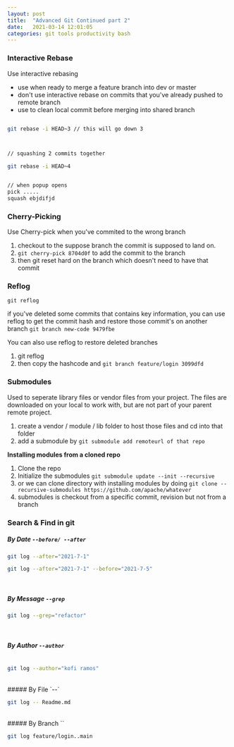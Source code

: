 ```yaml
---
layout: post
title:  "Advanced Git Continued part 2"
date:   2021-03-14 12:01:05
categories: git tools productivity bash  
---
```




### Interactive Rebase
 Use interactive rebasing
- use when ready to merge a feature branch into dev or master
- don't use interactive rebase on commits that you've already pushed to remote branch
- use to clean local commit before merging into shared branch

```bash

git rebase -i HEAD~3 // this will go down 3



// squashing 2 commits together

git rebase -i HEAD~4


// when popup opens
pick ..... 
squash ebjdifjd 

```


### Cherry-Picking
Use Cherry-pick when you've commited to the wrong branch

1. checkout to the suppose branch the commit is supposed to land on.
2. `git cherry-pick 8704d0f` to add the commit to the branch
3. then git reset hard on the branch which doesn't need to have that commit



### Reflog

`git reflog`

if you've deleted some commits that contains key information, you can use reflog to get the commit hash and restore those commit's on another branch `git branch new-code 9479fbe`

You can also use reflog to restore deleted branches
1. git reflog
2. then copy the hashcode and `git branch feature/login 3099dfd`

### Submodules

Used to seperate library files or vendor files from your project. The files are downloaded on your local to work with, but are not part of your parent remote project. 

1. create a vendor / module / lib folder to host those files and cd into that folder
2. add a submodule by `git submodule add remoteurl of that repo`



**Installing modules from a cloned repo**

1. Clone the repo
2. Initialize the submodules `git submodule update --init --recursive`
3.  or we can clone directory with installing modules by doing `git clone --recursive-submodules https://github.com/apache/whatever`
4. submodules is checkout from a specific commit, revision but not from a branch


### Search & Find in git


##### By Date `--before/ --after`

```bash
git log --after="2021-7-1"

git log --after="2021-7-1" --before="2021-7-5"

```
<br>

##### By Message `--grep`

```bash
git log --grep="refactor"
```
<br>

##### By Author `--author`

```bash

git log --author="kofi ramos"

```

<br>
##### By File `--<filename>`

```bash
git log -- Readme.md
```
<br>
##### By Branch `<branch-A>`

```bash
git log feature/login..main
```
